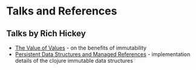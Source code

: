 # Talks and References

## Talks by Rich Hickey

- [The Value of Values](https://www.youtube.com/watch?v=-6BsiVyC1kM) - on the benefits of immutability
- [Persistent Data Structures and Managed References](http://www.infoq.com/presentations/Value-Identity-State-Rich-Hickey) - implementation details of the clojure immutable data structures


